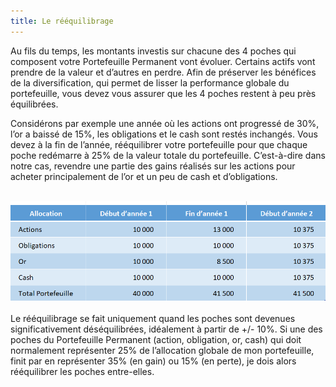 ```yaml
---
title: Le rééquilibrage
---
```


Au fils du temps, les montants investis sur chacune des 4 poches qui composent votre Portefeuille Permanent vont évoluer. Certains actifs vont prendre de la valeur et d’autres en perdre.  Afin de préserver les bénéfices de la diversification, qui permet de lisser la performance globale du portefeuille, vous devez vous assurer que les 4 poches restent à peu près équilibrées.

Considérons par exemple une année où les actions ont progressé de 30%, l’or a baissé de 15%, les obligations et le cash sont restés inchangés. Vous devez à la fin de l’année, rééquilibrer votre portefeuille pour que chaque poche redémarre à 25% de la valeur totale du portefeuille. C’est-à-dire dans notre cas, revendre une partie des gains réalisés sur les actions pour acheter principalement de l’or et un peu de cash et d’obligations.
<br></br>

![pp-reequilibrage](./images/pp-reequilibrage.png)
<br></br>
Le rééquilibrage se fait uniquement quand les poches sont devenues significativement déséquilibrées, idéalement à partir de +/- 10%. Si une des poches du Portefeuille Permanent (action, obligation, or, cash) qui doit normalement représenter 25% de l’allocation globale de mon portefeuille, finit par en représenter 35% (en gain) ou 15% (en perte), je dois alors rééquilibrer les poches entre-elles.

<!-- **A retenir : le rééquilibrage du portefeuille doit être fait de temps à autre, quand cela est nécessaire, afin de préserver l’avantage de la diversification des actifs entre eux, qui permet de lisser la performance globale du portefeuille.** -->